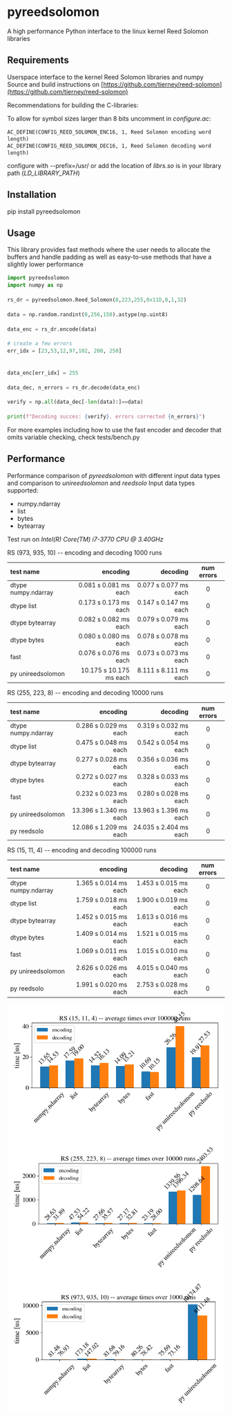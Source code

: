 # pyreedsolomon
A high performance Python interface to the linux kernel Reed Solomon libraries

## Requirements
Userspace interface to the kernel Reed Solomon libraries and numpy
Source and build instructions on [https://github.com/tierney/reed-solomon](https://github.com/tierney/reed-solomon)

Recommendations for building the C-libraries:
   
To allow for symbol sizes larger than 8 bits uncomment in *configure.ac*:
```
AC_DEFINE(CONFIG_REED_SOLOMON_ENC16, 1, Reed Solomon encoding word length)
AC_DEFINE(CONFIG_REED_SOLOMON_DEC16, 1, Reed Solomon decoding word length)
```

configure with --prefix=/usr/ or add the location of *librs.so* is in your library path (*LD_LIBRARY_PATH*)

## Installation
pip install pyreedsolomon

## Usage
This library provides fast methods where the user needs to allocate the buffers and handle padding as well as easy-to-use methods that have a slightly lower performance

```python
import pyreedsolomon
import numpy as np

rs_dr = pyreedsolomon.Reed_Solomon(8,223,255,0x11D,0,1,32)

data = np.random.randint(0,256,150).astype(np.uint8)

data_enc = rs_dr.encode(data)

# create a few errors
err_idx = [23,53,12,97,102, 200, 250]


data_enc[err_idx] = 255

data_dec, n_errors = rs_dr.decode(data_enc)

verify = np.all(data_dec[-len(data):]==data)

print(f"Decoding succes: {verify}. errors corrected {n_errors}")
```

For more examples including how to use the fast encoder and decoder that omits variable checking, check tests/bench.py

## Performance
Performance comparison of *pyreedsolomon* with different input data types and comparison to *unireedsolomon* and *reedsolo*
Input data types supported:

 * numpy.ndarray
 * list
 * bytes
 * bytearray

Test run on *Intel(R) Core(TM) i7-3770 CPU @ 3.40GHz*

RS (973, 935, 10) -- encoding and decoding 1000 runs

| test name | encoding | decoding |num errors|
| :-------- | -------: | -------: | :------: |
|dtype numpy.ndarray   | 0.081 s 0.081 ms each | 0.077 s 0.077 ms each | 0 | 
|dtype list            | 0.173 s 0.173 ms each | 0.147 s 0.147 ms each | 0 |
|dtype bytearray       | 0.082 s 0.082 ms each | 0.079 s 0.079 ms each | 0 |
|dtype bytes           | 0.080 s 0.080 ms each | 0.078 s 0.078 ms each | 0 |
|fast                  | 0.076 s 0.076 ms each | 0.073 s 0.073 ms each | 0 |
|py unireedsolomon     | 10.175 s 10.175 ms each | 8.111 s 8.111 ms each | 0|

RS (255, 223, 8) -- encoding and decoding 10000 runs

| test name | encoding | decoding |num errors|
| :-------- | -------: | -------: | :------: |
|dtype numpy.ndarray | 0.286 s 0.029 ms each |0.319 s 0.032 ms each   | 0|
|dtype list          | 0.475 s 0.048 ms each |0.542 s 0.054 ms each   | 0|
|dtype bytearray     | 0.277 s 0.028 ms each |0.356 s 0.036 ms each   | 0|
|dtype bytes         | 0.272 s 0.027 ms each |0.328 s 0.033 ms each   | 0|
|fast                | 0.232 s 0.023 ms each |0.280 s 0.028 ms each   | 0|
|py unireedsolomon   | 13.396 s 1.340 ms each| 13.963 s 1.396 ms each | 0|
|py reedsolo         | 12.086 s 1.209 ms each| 24.035 s 2.404 ms each | 0|

RS (15, 11, 4) -- encoding and decoding 100000 runs

| test name | encoding | decoding |num errors|
| :-------- | -------: | -------: | :------: |
|dtype numpy.ndarray  | 1.365 s 0.014 ms each | 1.453 s 0.015 ms each | 0|
|dtype list           | 1.759 s 0.018 ms each | 1.900 s 0.019 ms each | 0|
|dtype bytearray      | 1.452 s 0.015 ms each | 1.613 s 0.016 ms each | 0|
|dtype bytes          | 1.409 s 0.014 ms each | 1.521 s 0.015 ms each | 0|
|fast                 | 1.069 s 0.011 ms each | 1.015 s 0.010 ms each | 0|
|py unireedsolomon    | 2.626 s 0.026 ms each | 4.015 s 0.040 ms each | 0|
|py reedsolo          | 1.991 s 0.020 ms each | 2.753 s 0.028 ms each | 0|



![image](benchmark_results/rs15_11_4.png)
![image](benchmark_results/rs255_223_8.png)
![image](benchmark_results/rs973_935_10.png)


